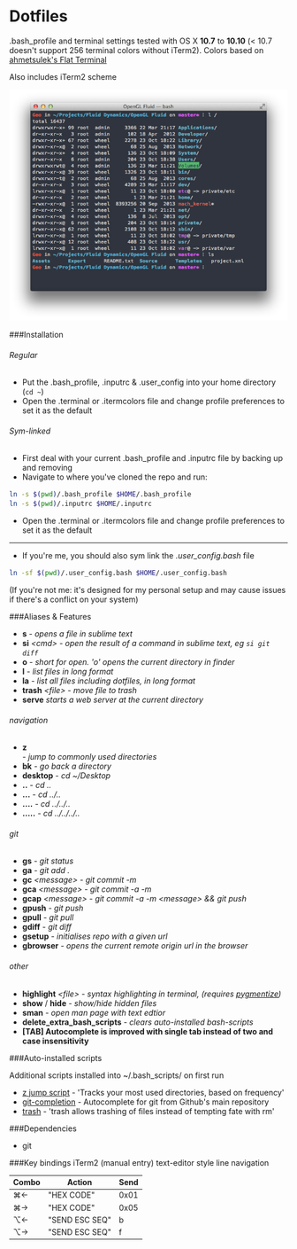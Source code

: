 Dotfiles
========

.bash_profile and terminal settings tested with OS X **10.7** to **10.10** (< 10.7 doesn't support 256 terminal colors without iTerm2).
Colors based on [ahmetsulek's Flat Terminal](https://github.com/ahmetsulek/flat-terminal)

Also includes iTerm2 scheme

![preview](preview.png)

###Installation
###### Regular
- Put the .bash_profile, .inputrc & .user_config into your home directory (`cd ~`)
- Open the .terminal or .itermcolors file and change profile preferences to set it as the default


###### Sym-linked
- First deal with your current .bash_profile and .inputrc file by backing up and removing
- Navigate to where you've cloned the repo and run:

```bash
ln -s $(pwd)/.bash_profile $HOME/.bash_profile
ln -s $(pwd)/.inputrc $HOME/.inputrc
```

- Open the .terminal or .itermcolors file and change profile preferences to set it as the default


--------
- If you're me, you should also sym link the *.user_config.bash* file
```bash
ln -sf $(pwd)/.user_config.bash $HOME/.user_config.bash
```
(If you're not me: it's designed for my personal setup and may cause issues if there's a conflict on your system)


###Aliases & Features
- **s** - *opens a file in sublime text*
- **si** *\<cmd\>* - *open the result of a command in sublime text, eg `si git diff`*
- **o** - *short for open. 'o' opens the current directory in finder* 
- **l** - *list files in long format*
- **la** - *list all files including dotfiles, in long format*
- **trash** *\<file\>* - *move file to trash*
- **serve** *starts a web server at the current directory*

###### navigation
- **z** *<search string>* - *jump to commonly used directories*
- **bk** - *go back a directory*
- **desktop** - *cd ~/Desktop*
- **..** 	- *cd ..*
- **...** 	- *cd ../..*
- **....** 	- *cd ../../..*
- **.....** - *cd ../../../..*

###### git
- **gs** - *git status*
- **ga** - *git add .*
- **gc** *\<message\>* - *git commit -m*
- **gca** *\<message\>* - *git commit -a -m*
- **gcap** *\<message\>* - *git commit -a -m \<message\> && git push*
- **gpush** - *git push*
- **gpull** - *git pull*
- **gdiff** - *git diff*
- **gsetup** *<repo-url>* - *initialises repo with a given url*
- **gbrowser** - *opens the current remote origin url in the browser*

###### other
- **highlight** *\<file\>* - *syntax highlighting in terminal, (requires [pygmentize](http://pygments.org/))*
- **show** / **hide** - *show/hide hidden files* 
- **sman** - *open man page with text edtior*
- **delete_extra_bash_scripts** - *clears auto-installed bash-scripts*
- **[TAB] Autocomplete is improved with single tab instead of two and case insensitivity**

###Auto-installed scripts

Additional scripts installed into ~/.bash_scripts/ on first run

- [z jump script](https://github.com/rupa/z) - 'Tracks your most used directories, based on frequency'
- [git-completion](https://github.com/git/git/tree/master/contrib/completion) - Autocomplete for git from Github's main repository
- [trash](https://github.com/morgant/tools-osx) - 'trash allows trashing of files instead of tempting fate with rm'

###Dependencies
- git

###Key bindings iTerm2 (manual entry)
text-editor style line navigation  

| Combo 	| Action         	| Send 	|
|-------	|----------------	|------	|
| ⌘←    	| "HEX CODE"     	| 0x01
| ⌘→    	| "HEX CODE"     	| 0x05
| ⌥←    	| "SEND ESC SEQ" 	| b
| ⌥→    	| "SEND ESC SEQ" 	| f